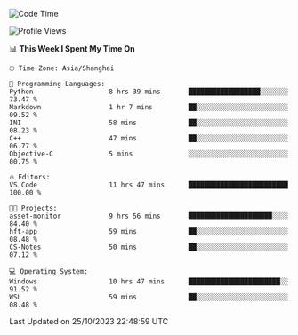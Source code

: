 <!--START_SECTION:waka-->
![Code Time](http://img.shields.io/badge/Code%20Time-1%2C323%20hrs%2052%20mins-blue)

![Profile Views](http://img.shields.io/badge/Profile%20Views-1-blue)

📊 **This Week I Spent My Time On** 

```text
🕑︎ Time Zone: Asia/Shanghai

💬 Programming Languages: 
Python                   8 hrs 39 mins       ██████████████████░░░░░░░   73.47 % 
Markdown                 1 hr 7 mins         ██░░░░░░░░░░░░░░░░░░░░░░░   09.52 % 
INI                      58 mins             ██░░░░░░░░░░░░░░░░░░░░░░░   08.23 % 
C++                      47 mins             ██░░░░░░░░░░░░░░░░░░░░░░░   06.77 % 
Objective-C              5 mins              ░░░░░░░░░░░░░░░░░░░░░░░░░   00.75 % 

🔥 Editors: 
VS Code                  11 hrs 47 mins      █████████████████████████   100.00 % 

🐱‍💻 Projects: 
asset-monitor            9 hrs 56 mins       █████████████████████░░░░   84.40 % 
hft-app                  59 mins             ██░░░░░░░░░░░░░░░░░░░░░░░   08.48 % 
CS-Notes                 50 mins             ██░░░░░░░░░░░░░░░░░░░░░░░   07.12 % 

💻 Operating System: 
Windows                  10 hrs 47 mins      ███████████████████████░░   91.52 % 
WSL                      59 mins             ██░░░░░░░░░░░░░░░░░░░░░░░   08.48 % 
```


 Last Updated on 25/10/2023 22:48:59 UTC
<!--END_SECTION:waka-->